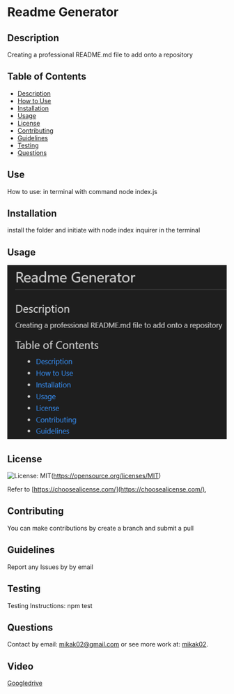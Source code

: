 # Readme Generator

  ## Description
   Creating a professional README.md file to add onto a repository

  ## Table of Contents
  - [Description](#description)
  - [How to Use](#use)
  - [Installation](#installation)
  - [Usage](#usage)
  - [License](#license)
  - [Contributing](#contributing)
  - [Guidelines](#guidelines)
  - [Testing](#testing)
  - [Questions](#questions)

  ## Use
  How to use: in terminal with command node index.js

  ## Installation
  install the folder and initiate with node index inquirer in the terminal

  ## Usage
  ![screenshot](/assets/images/screenshot.png)

  ## License

   ![License: MIT](https://img.shields.io/badge/License-MIT-yellow.svg)(https://opensource.org/licenses/MIT)

  Refer to [https://choosealicense.com/](https://choosealicense.com/),

  ## Contributing
  You can make contributions by create a branch and submit a pull

  ## Guidelines
  Report any Issues by by email

  ## Testing
  Testing Instructions: npm test

  ## Questions 
  Contact by email: mikak02@gmail.com or see more work at: [mikak02](https://github.com/mikak02).

  ## Video
  [Googledrive](https://drive.google.com/file/d/1nV7wWVd3YW4p2-YLiErfkP_y6h4lm73n/view)
